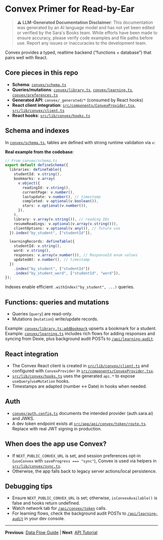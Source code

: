 # Convex Primer for Read-by-Ear

> **⚠️ LLM-Generated Documentation Disclaimer**: This documentation was generated by an AI language model and has not yet been edited or verified by the Sara's Books team. While efforts have been made to ensure accuracy, please verify code examples and file paths before use. Report any issues or inaccuracies to the development team.

Convex provides a typed, realtime backend (“functions + database”) that pairs well with React.

## Core pieces in this repo

- **Schema**: [`convex/schema.ts`](../convex/schema.ts)
- **Queries/mutations**: [`convex/library.ts`](../convex/library.ts), [`convex/learning.ts`](../convex/learning.ts), [`convex/preferences.ts`](../convex/preferences.ts)
- **Generated API**: `convex/_generated/*` (consumed by React hooks)
- **React client integration**: [`src/components/ConvexProvider.tsx`](../src/components/ConvexProvider.tsx), [`src/lib/convex/client.ts`](../src/lib/convex/client.ts)
- **React hooks**: [`src/lib/convex/hooks.ts`](../src/lib/convex/hooks.ts)

## Schema and indexes

In [`convex/schema.ts`](../convex/schema.ts), tables are defined with strong runtime validation via `v`:

**Real example from the codebase**:

```typescript
// From convex/schema.ts
export default defineSchema({
  libraries: defineTable({
    studentId: v.string(),
    bookmarks: v.array(
      v.object({
        readingId: v.string(),
        currentPage: v.number(),
        lastupdate: v.number(), // timestamp
        completed: v.optional(v.boolean()),
        stars: v.optional(v.number()),
      }),
    ),
    library: v.array(v.string()), // reading IDs
    resumeReadings: v.optional(v.array(v.string())),
    clientOptions: v.optional(v.any()), // future use
  }).index("by_student", ["studentId"]),

  learningRecords: defineTable({
    studentId: v.string(),
    word: v.string(),
    responses: v.array(v.number()), // ResponseId enum values
    updatedAt: v.number(), // timestamp
  })
    .index("by_student", ["studentId"])
    .index("by_student_word", ["studentId", "word"]),
});
```

Indexes enable efficient `.withIndex("by_student", ...)` queries.

## Functions: queries and mutations

- Queries (`query`) are read-only.
- Mutations (`mutation`) write/update records.

Example: [`convex/library.ts:addBookmark`](../convex/library.ts) upserts a bookmark for a student. Example: [`convex/learning.ts`](../convex/learning.ts) includes rich flows for adding responses and syncing from Dexie, plus background audit POSTs to [`/api/learning-audit`](../src/app/api/learning-audit/route.ts).

## React integration

- The Convex React client is created in [`src/lib/convex/client.ts`](../src/lib/convex/client.ts) and configured with `ConvexProvider` in [`src/components/ConvexProvider.tsx`](../src/components/ConvexProvider.tsx).
- [`src/lib/convex/hooks.ts`](../src/lib/convex/hooks.ts) uses the generated `api.*` to expose `useQuery`/`useMutation` hooks.
- Timestamps are adapted (number ↔ Date) in hooks when needed.

## Auth

- [`convex/auth.config.ts`](../convex/auth.config.ts) documents the intended provider (auth.sara.ai) and JWKS.
- A dev token endpoint exists at [`src/app/api/convex/token/route.ts`](../src/app/api/convex/token/route.ts). Replace with real JWT signing in production.

## When does the app use Convex?

- If `NEXT_PUBLIC_CONVEX_URL` is set, and session preferences opt-in (`useConvex` with `saveProgress === "sync"`), Convex is used via helpers in [`src/lib/convex/sync.ts`](../src/lib/convex/sync.ts).
- Otherwise, the app falls back to legacy server actions/local persistence.

## Debugging tips

- Ensure `NEXT_PUBLIC_CONVEX_URL` is set; otherwise, `isConvexAvailable()` is false and hooks return undefined.
- Watch network tab for [`/api/convex/token`](../src/app/api/convex/token/route.ts) calls.
- For learning flows, check the background audit POSTs to [`/api/learning-audit`](../src/app/api/learning-audit/route.ts) in your dev console.

---

**Previous**: [Data Flow Guide](./02-data-flow.md) | **Next**: [API Tutorial](./04-api-tutorial.md)
